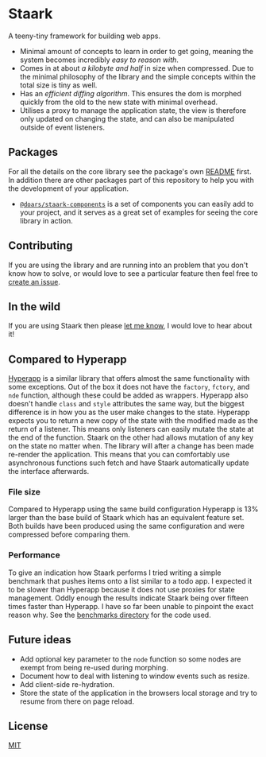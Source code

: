 # Staark

A teeny-tiny framework for building web apps.

- Minimal amount of concepts to learn in order to get going, meaning the system becomes incredibly *easy to reason with*.
- Comes in at about *a kilobyte and half* in size when compressed. Due to the minimal philosophy of the library and the simple concepts within the total size is tiny as well.
- Has an *efficient diffing algorithm*. This ensures the dom is morphed quickly from the old to the new state with minimal overhead.
- Utilises a proxy to manage the application state, the view is therefore only updated on changing the state, and can also be manipulated outside of event listeners.

## Packages

For all the details on the core library see the package's own [README](https://github.com/doars/staark/tree/main/packages/staark#readme) first. In addition there are other packages part of this repository to help you with the development of your application.

- [`@doars/staark-components`](https://github.com/doars/staark/tree/main/packages/staark-components#readme) is a set of components you can easily add to your project, and it serves as a great set of examples for seeing the core library in action.

## Contributing

If you are using the library and are running into an problem that you don't know how to solve, or would love to see a particular feature then feel free to [create an issue](https://github.com/doars/staark/issues/new/choose).

## In the wild

If you are using Staark then please [let me know](https://rondekker.com#contact), I would love to hear about it!

## Compared to Hyperapp

[Hyperapp](https://github.com/jorgebucaran/hyperapp#readme) is a similar library that offers almost the same functionality with some exceptions. Out of the box it does not have the `factory`, `fctory`, and `nde` function, although these could be added as wrappers. Hyperapp also doesn't handle `class` and `style` attributes the same way, but the biggest difference is in how you as the user make changes to the state. Hyperapp expects you to return a new copy of the state with the modified made as the return of a listener. This means only listeners can easily mutate the state at the end of the function. Staark on the other had allows mutation of any key on the state no matter when. The library will after a change has been made re-render the application. This means that you can comfortably use asynchronous functions such fetch and have Staark automatically update the interface afterwards.

### File size

Compared to Hyperapp using the same build configuration Hyperapp is 13% larger than the base build of Staark which has an equivalent feature set. Both builds have been produced using the same configuration and were compressed before comparing them.

### Performance

To give an indication how Staark performs I tried writing a simple benchmark that pushes items onto a list similar to a todo app. I expected it to be slower than Hyperapp because it does not use proxies for state management. Oddly enough the results indicate Staark being over fifteen times faster than Hyperapp. I have so far been unable to pinpoint the exact reason why. See the [benchmarks directory](https://github.com/doars/staark/tree/main/benchmarks) for the code used.

## Future ideas

- Add optional key parameter to the `node` function so some nodes are exempt from being re-used during morphing.
- Document how to deal with listening to window events such as resize.
- Add client-side re-hydration.
- Store the state of the application in the browsers local storage and try to resume from there on page reload.

## License

[MIT](/LICENSE)
